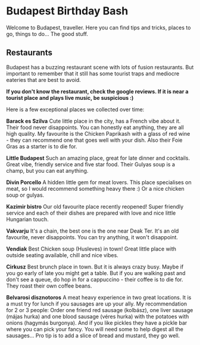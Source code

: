 # Budapest Birthday Bash

Welcome to Budapest, traveller. Here you can find tips and tricks, places to go, things to do... The good stuff.

## Restaurants

Budapest has a buzzing restaurant scene with lots of fusion restaurants. But important to remember that it still has some tourist traps and mediocre
eateries that are best to avoid.

**If you don't know the restaurant, check the google reviews. If it is near a tourist place and plays live music, be suspicious :)**

Here is a few exceptional places we collected over time:

**Barack es Szilva**
Cute little place in the city, has a French vibe about it. Their food never disappoints. You can honestly eat anything, they are all high quality.
My favourite is the Chicken Paprikash with a glass of red wine - they can recommend one that goes well with your dish. Also their Foie Gras as a starter is to die for.

**Little Budapest**
Such an amazing place, great for late dinner and cocktails. Great vibe, friendly service and five star food. Their Gulyas soup is a champ, but you can eat anything.

**Divin Porcello**
A hidden little gem for meat lovers. This place specialises on meat, so I would recommend something heavy there :) Or a nice chicken soup or gulyas.

**Kazimir bistro**
Our old favourite place recently reopened! Super friendly service and each of their dishes are prepared with love and nice little Hungarian touch.

**Vakvarju**
It's a chain, the best one is the one near Deak Ter. It's an old favourite, never disappoints. You can try anything, it won't disappoint.

**Vendiak**
Best Chicken soup (Husleves) in town! Great little place with outside seating available, chill and nice vibes.

**Cirkusz**
Best brunch place in town. But it is always crazy busy. Maybe if you go early of late you might get a table.
But if you are walking past and don't see a queue, do hop in for a cappuccino - their coffee is to die for. They roast their own coffee beans.

**Belvarosi disznotoros**
A meat heavy experience in two great locations. It is a must try for lunch if you sausages are up your ally. My recommendation for 2 or 3 people:
Order one friend red sausage (kolbász), one liver sausage (májas hurka) and one blood sausage (véres hurka) with the potatoes with onions (hagymás burgonya).
And if you like pickles they have a pickle bar where you can pick your fancy. You will need some to help digest all the sausages...
Pro tip is to add a slice of bread and mustard, they go well.


